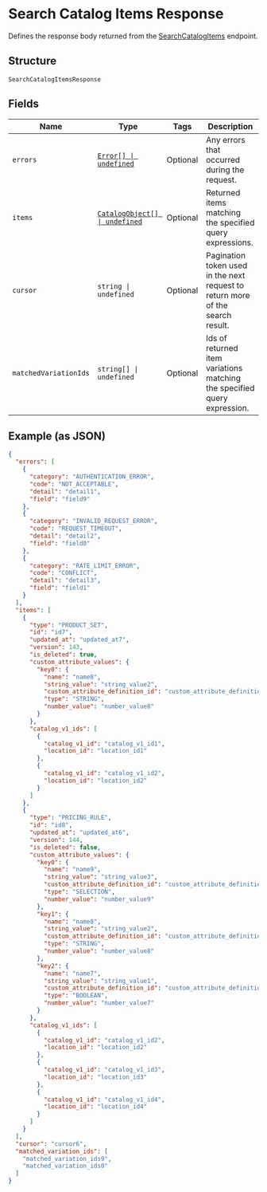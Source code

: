
# Search Catalog Items Response

Defines the response body returned from the [SearchCatalogItems](/doc/api/catalog.md#search-catalog-items) endpoint.

## Structure

`SearchCatalogItemsResponse`

## Fields

| Name | Type | Tags | Description |
|  --- | --- | --- | --- |
| `errors` | [`Error[] \| undefined`](/doc/models/error.md) | Optional | Any errors that occurred during the request. |
| `items` | [`CatalogObject[] \| undefined`](/doc/models/catalog-object.md) | Optional | Returned items matching the specified query expressions. |
| `cursor` | `string \| undefined` | Optional | Pagination token used in the next request to return more of the search result. |
| `matchedVariationIds` | `string[] \| undefined` | Optional | Ids of returned item variations matching the specified query expression. |

## Example (as JSON)

```json
{
  "errors": [
    {
      "category": "AUTHENTICATION_ERROR",
      "code": "NOT_ACCEPTABLE",
      "detail": "detail1",
      "field": "field9"
    },
    {
      "category": "INVALID_REQUEST_ERROR",
      "code": "REQUEST_TIMEOUT",
      "detail": "detail2",
      "field": "field0"
    },
    {
      "category": "RATE_LIMIT_ERROR",
      "code": "CONFLICT",
      "detail": "detail3",
      "field": "field1"
    }
  ],
  "items": [
    {
      "type": "PRODUCT_SET",
      "id": "id7",
      "updated_at": "updated_at7",
      "version": 143,
      "is_deleted": true,
      "custom_attribute_values": {
        "key0": {
          "name": "name8",
          "string_value": "string_value2",
          "custom_attribute_definition_id": "custom_attribute_definition_id4",
          "type": "STRING",
          "number_value": "number_value8"
        }
      },
      "catalog_v1_ids": [
        {
          "catalog_v1_id": "catalog_v1_id1",
          "location_id": "location_id1"
        },
        {
          "catalog_v1_id": "catalog_v1_id2",
          "location_id": "location_id2"
        }
      ]
    },
    {
      "type": "PRICING_RULE",
      "id": "id8",
      "updated_at": "updated_at6",
      "version": 144,
      "is_deleted": false,
      "custom_attribute_values": {
        "key0": {
          "name": "name9",
          "string_value": "string_value3",
          "custom_attribute_definition_id": "custom_attribute_definition_id3",
          "type": "SELECTION",
          "number_value": "number_value9"
        },
        "key1": {
          "name": "name8",
          "string_value": "string_value2",
          "custom_attribute_definition_id": "custom_attribute_definition_id4",
          "type": "STRING",
          "number_value": "number_value8"
        },
        "key2": {
          "name": "name7",
          "string_value": "string_value1",
          "custom_attribute_definition_id": "custom_attribute_definition_id5",
          "type": "BOOLEAN",
          "number_value": "number_value7"
        }
      },
      "catalog_v1_ids": [
        {
          "catalog_v1_id": "catalog_v1_id2",
          "location_id": "location_id2"
        },
        {
          "catalog_v1_id": "catalog_v1_id3",
          "location_id": "location_id3"
        },
        {
          "catalog_v1_id": "catalog_v1_id4",
          "location_id": "location_id4"
        }
      ]
    }
  ],
  "cursor": "cursor6",
  "matched_variation_ids": [
    "matched_variation_ids9",
    "matched_variation_ids0"
  ]
}
```

